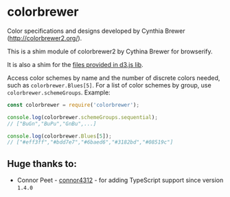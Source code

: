 colorbrewer
===========

Color specifications and designs developed by Cynthia Brewer (http://colorbrewer2.org/).

This is a shim module of colorbrewer2 by Cythina Brewer for browserify.

It is also a shim for the [files provided in d3.js lib](https://github.com/d3/d3-scale-chromatic).

Access color schemes by name and the number of discrete colors needed, such as `colorbrewer.Blues[5]`. For a list of color schemes by group, use `colorbrewer.schemeGroups`. Example:

```js
const colorbrewer = require('colorbrewer');

console.log(colorbrewer.schemeGroups.sequential);
// ["BuGn","BuPu","GnBu",...]

console.log(colorbrewer.Blues[5]);
// ["#eff3ff","#bdd7e7","#6baed6","#3182bd","#08519c"]
```

## Huge thanks to:
* Connor Peet - [connor4312](https://github.com/connor4312) - for adding
  TypeScript support since version `1.4.0`
